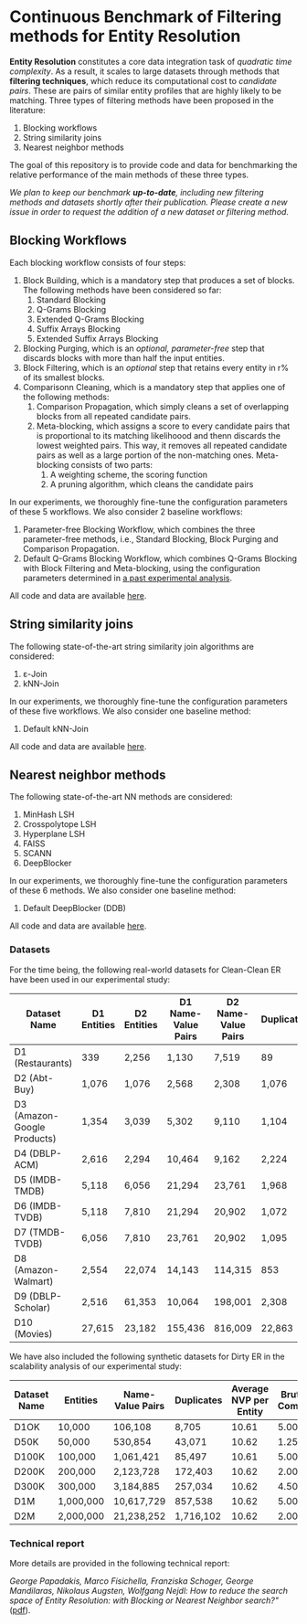 # Continuous Benchmark of Filtering methods for Entity Resolution

**Entity Resolution** constitutes a core data integration task of *quadratic time complexity*.
As a result, it scales to large datasets through methods that **filtering techniques**, which reduce its computational cost to *candidate pairs*.
These are pairs of similar entity profiles that are highly likely to be matching.
Three types of filtering methods have been proposed in the literature:

 1) Blocking workflows
 2) String similarity joins
 3) Nearest neighbor methods
 
The goal of this repository is to provide code and data for benchmarking the relative performance of the main methods of these three types. 

*We plan to keep our benchmark **up-to-date**, including new filtering methods and datasets shortly after their publication. Please create a new issue in order to request the addition of a new dataset or filtering method.*

## Blocking Workflows

Each blocking workflow consists of four steps:

1) Block Building, which is a mandatory step that produces a set of blocks. The following methods have been considered so far:
    1)  Standard Blocking
    2)  Q-Grams Blocking
    3)  Extended Q-Grams Blocking
    4)  Suffix Arrays Blocking
    5)  Extended Suffix Arrays Blocking
2) Blocking Purging, which is an *optional, parameter-free* step that discards blocks with more than half the input entities.
3) Block Filtering, which is an *optional* step that retains every entity in r% of its smallest blocks.
4) Comparisonn Cleaning, which is a mandatory step that applies one of the following methods:
    1) Comparison Propagation, which simply cleans a set of overlapping blocks from all repeated candidate pairs.
    2) Meta-blocking, which assigns a score to every candidate pairs that is proportional to its matching likelihoood and thenn discards the lowest weighted pairs. This way, it removes all repeated candidate pairs as well as a large portion of the non-matching ones. Meta-blocking consists of two parts:
        1) A weighting scheme, the scoring function
        2) A pruning algorithm, which cleans the candidate pairs

In our experiments, we thoroughly fine-tune the configuration parameters of these 5 workflows. We also consider 2 baseline workflows:
1) Parameter-free Blocking Workflow, which combines the three parameter-free methods, i.e., Standard Blocking, Block Purging and Comparison Propagation.
2) Default Q-Grams Blocking Workflow, which combines Q-Grams Blocking with Block Filtering and Meta-blocking, using the configuration parameters determined in [a past experimental analysis](http://www.vldb.org/pvldb/vol9/p684-papadakis.pdf).

All code and data are available [here](blockingWorkflows).

## String similarity joins

The following state-of-the-art string similarity join algorithms are considered:
1) ε-Join
2) kNN-Join

In our experiments, we thoroughly fine-tune the configuration parameters of these five workflows. We also consider one baseline method:
1) Default kNN-Join

All code and data are available [here](joins).

## Nearest neighbor methods

The following state-of-the-art NN methods are considered:

1) MinHash LSH
2) Crosspolytope LSH
3) Hyperplane LSH
4) FAISS
5) SCANN
6) DeepBlocker

In our experiments, we thoroughly fine-tune the configuration parameters of these 6 methods. We also consider one baseline method:
1) Default DeepBlocker (DDB)

All code and data are available [here](nnmethods).

### Datasets

For the time being, the following real-world datasets for Clean-Clean ER have been used in our experimental study:

| Dataset Name | D1 Entities | D2 Entities | D1 Name-Value Pairs | D2 Name-Value Pairs | Duplicates | Average NVP per Entity | Brute-force Comparisons |
| --- | --- | --- | --- | --- | --- |--- | --- | 
| D1 (Restaurants) | 339 | 2,256 | 1,130 | 7,519 | 89 | 3.3 | 7.64E+05 |
| D2 (Abt-Buy) | 1,076 | 1,076 | 2,568 | 2,308 | 1,076 | 2.4 | 1.16E+06 |
| D3 (Amazon-Google Products) | 1,354 | 3,039 | 5,302 | 9,110 | 1,104 | 3.9 | 4.11E+06 |
| D4 (DBLP-ACM) | 2,616 | 2,294 | 10,464	| 9,162 | 2,224 | 4.0 | 6.00E+06 | 
| D5 (IMDB-TMDB) | 5,118 | 6,056 | 21,294 | 23,761 | 1,968 | 4.0 | 3.10E+07 | 
| D6 (IMDB-TVDB) | 5,118 | 7,810 | 21,294 | 20,902 | 1,072 | 3.2 | 4.00E+07 |
| D7 (TMDB-TVDB) | 6,056 | 7,810 | 23,761 | 20,902 | 1,095 | 2.2 | 4.73E+07 | 
| D8 (Amazon-Walmart) | 2,554 | 22,074 | 14,143 | 114,315 | 853 | 5.2 | 5.64E+07 | 
| D9 (DBLP-Scholar) | 2,516 | 61,353 | 10,064 | 198,001 | 2,308 | 4.0 | 1.54E+08 | 
| D10 (Movies) | 27,615 | 23,182 | 155,436 | 816,009 | 22,863 | 5.6 | 6.40E+08|

We have also included the following synthetic datasets for Dirty ER in the scalability analysis of our experimental study:

| Dataset Name | Entities | Name-Value Pairs | Duplicates | Average NVP per Entity | Brute-force Comparisons |
| --- | --- | --- | --- | --- | --- |
| D1OK| 10,000 | 106,108 | 8,705 | 10.61 | 5.00E+07 |
| D50K | 50,000 | 530,854 | 43,071 | 10.62 | 1.25E+09 |
| D100K | 100,000 | 1,061,421 | 85,497 | 10.61 | 5.00E+09 |
| D200K | 200,000 | 2,123,728 | 172,403	| 10.62 | 2.00E+10 | 
| D300K | 300,000 | 3,184,885 | 257,034 | 10.62 | 4.50E+10 |
| D1M | 1,000,000 | 10,617,729 | 857,538 | 10.62 | 5.00E+11 |
| D2M | 2,000,000 | 21,238,252 | 1,716,102 | 10.62 | 2.00E+12 |
  
### Technical report

More details are provided in the following technical report:

*George Papadakis, Marco Fisichella, Franziska Schoger, George Mandilaras, Nikolaus Augsten, Wolfgang Nejdl:
How to reduce the search space of Entity Resolution: with Blocking or Nearest Neighbor search?"* ([pdf](https://arxiv.org/abs/2202.12521)).
